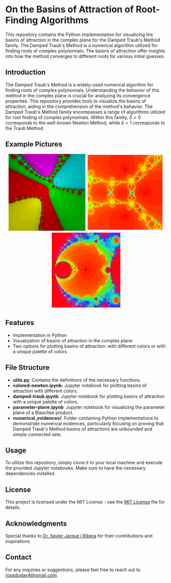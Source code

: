 # On the Basins of Attraction of Root-Finding Algorithms

This repository contains the Python implementation for visualizing the basins of attraction in the complex plane for the Damped Traub's Method family. The Damped Traub's Method is a numerical algorithm utilized for finding roots of complex polynomials. The basins of attraction offer insights into how the method converges to different roots for various initial guesses.

## Introduction

The Damped Traub's Method is a widely-used numerical algorithm for finding roots of complex polynomials. Understanding the behavior of this method in the complex plane is crucial for analyzing its convergence properties. This repository provides tools to visualize the basins of attraction, aiding in the comprehension of the method's behavior. The Damped Traub's Method family encompasses a range of algorithms utilized for root finding of complex polynomials. Within this family, $\delta=0$ corresponds to the well-known Newton Method, while $\delta=1$ corresponds to the Traub Method.

## Example Pictures
<p align="center">
  <img src="assets/newt_5.png" width="240" />
  <img src="assets/traub_per_orb.png" width="240" />
  <img src="assets/parameter-plane.png" width="220" />
</p>

## Features
- Implementation in Python
- Visualization of basins of attraction in the complex plane
- Two options for plotting basins of attraction: with different colors or with a unique palette of colors

## File Structure
- **utils.py**: Contains the definitions of the necessary functions.
- **colored-newton.ipynb**: Jupyter notebook for plotting basins of attraction with different colors.
- **damped-traub.ipynb**: Jupyter notebook for plotting basins of attraction with a unique palette of colors.
- **parameter-plane.ipynb**: Jupyter notebook for visualizing the parameter plane of a Blaschke product.
- **numerical_evidences/**: Folder containing Python implementations to demonstrate numerical evidences, particularly focusing on proving that Damped Traub's Method basins of attractions are unbounded and simple connected sets.
  
## Usage
To utilize this repository, simply clone it to your local machine and execute the provided Jupyter notebooks. Make sure to have the necessary dependencies installed.

## License
This project is licensed under the MIT License - see the [MIT License](LICENSE) file for details.

## Acknowledgments
Special thanks to [Dr. Xavier Jarque i Ribera](https://mat.ub.edu/departament/professors/jarque-i-ribera-xavier/) for their contributions and inspirations.

## Contact
For any inquiries or suggestions, please feel free to reach out to [rosadodav4@gmail.com](mailto:rosadodav4@gmail.com).
